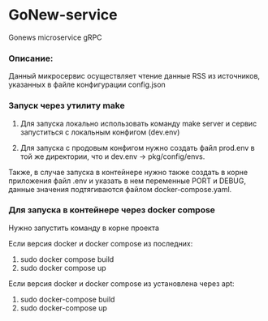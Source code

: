 # GoNew-service
Gonews microservice gRPC

### Описание:

Данный микросервис осуществляет чтение данные RSS из источников, указанных в файле конфигурации config.json

### Запуск через утилиту make

1) Для запуска локально использовать команду make server и сервис запуститься с локальным конфигом (dev.env)

2) Для запуска с продовым конфигом нужно создать файл prod.env в той же директории, что и dev.env -> pkg/config/envs.

Также, в случае запуска в контейнере нужно также создать в корне приложения файл .env и указать в нем переменные PORT и DEBUG, 
данные значения подтягиваются файлом docker-compose.yaml.

### Для запуска в контейнере через docker compose

Нужно запустить команду в корне проекта

Если версия docker и docker compose из последних:

1. sudo docker compose build
2. sudo docker compose up

Если версия docker и docker compose из установлена через apt:

1. sudo docker-compose build
2. sudo docker-compose up